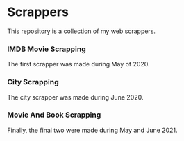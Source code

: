 # Scrappers
This repository is a collection of my web scrappers. 

### IMDB Movie Scrapping
The first scrapper was made during May of 2020.

### City Scrapping
The city scrapper was made during June 2020. 

### Movie And Book Scrapping
Finally, the final two were made during May and June 2021.
 
